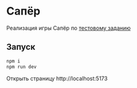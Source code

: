 # Сапёр

Реализация игры Сапёр по [тестовому заданию](./test-task.md)

## Запуск

```sh
npm i
npm run dev
```

Открыть страницу http://localhost:5173
